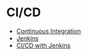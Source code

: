 # CI/CD

- [Continuous Integration](/cicd/ci.md)
- [Jenkins](/cicd/jenkins.md)
- [CI/CD with Jenkins](/cicd/jenkins.md)
